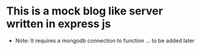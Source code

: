 # This is a mock blog like server written in express js
- Note: It requires a mongodb connection to function
... to be added later

